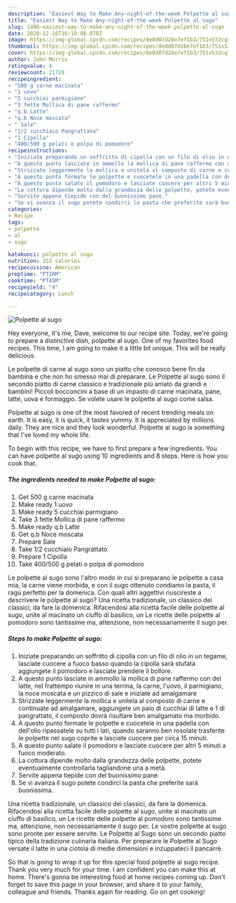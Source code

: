 ```yaml
---
description: "Easiest Way to Make Any-night-of-the-week Polpette al sugo"
title: "Easiest Way to Make Any-night-of-the-week Polpette al sugo"
slug: 1406-easiest-way-to-make-any-night-of-the-week-polpette-al-sugo
date: 2020-12-16T16:10:08.878Z
image: https://img-global.cpcdn.com/recipes/8e8d07d28e7ef1b3/751x532cq70/polpette-al-sugo-recipe-main-photo.jpg
thumbnail: https://img-global.cpcdn.com/recipes/8e8d07d28e7ef1b3/751x532cq70/polpette-al-sugo-recipe-main-photo.jpg
cover: https://img-global.cpcdn.com/recipes/8e8d07d28e7ef1b3/751x532cq70/polpette-al-sugo-recipe-main-photo.jpg
author: John Morris
ratingvalue: 4
reviewcount: 21728
recipeingredient:
- "500 g carne macinata"
- "1 uovo"
- "5 cucchiai parmigiano"
- "3 fette Mollica di pane raffermo"
- "q.b Latte"
- "q.b Noce moscata"
- " Sale"
- "1/2 cucchiaio Pangrattato"
- "1 Cipolla"
- "400/500 g pelati o polpa di pomodoro"
recipeinstructions:
- "Iniziate preparando un soffritto di cipolla con un filo di olio in un tegame, lasciate cuocere a fuoco basso quando la cipolla sarà stufata aggiungete il pomodoro e lasciate prendere il bollore."
- "A questo punto lasciate in ammollo la mollica di pane raffermo con del latte, nel frattempo riunire in una terrina, la carne, l&#39;uovo, il parmigiano, la noce moscata e un pizzico di sale e iniziate ad amalgamare"
- "Strizzate leggermente la mollica e unitela al composto di carne e continuate ad amalgamare, aggiungete un paio di cucchiai di latte e 1 di pangrattato, il composto dovrà risultare ben amalgamato ma morbido."
- "A questo punto formate le polpette e cuocetele in una padella con dell&#39;olio ripassatele su tutti i lati, quando saranno ben rosolate trasferite le polpette nel sugo coprite e lasciate cuocere per circa 15 minuti."
- "A questo punto salate il pomodoro e lasciate cuocere per altri 5 minuti a fuoco moderato."
- "La cottura dipende molto dalla grandezza delle polpette, potete eventualmente controllarla tagliandone una a metà."
- "Servite appena tiepide con del buonissimo pane."
- "Se vi avanza il sugo potete condirci la pasta che preferite sarà buonissima."
categories:
- Recipe
tags:
- polpette
- al
- sugo

katakunci: polpette al sugo 
nutrition: 153 calories
recipecuisine: American
preptime: "PT28M"
cooktime: "PT45M"
recipeyield: "4"
recipecategory: Lunch

---
```



![Polpette al sugo](https://img-global.cpcdn.com/recipes/8e8d07d28e7ef1b3/751x532cq70/polpette-al-sugo-recipe-main-photo.jpg)

Hey everyone, it's me, Dave, welcome to our recipe site. Today, we're going to prepare a distinctive dish, polpette al sugo. One of my favorites food recipes. This time, I am going to make it a little bit unique. This will be really delicious.

Le polpette di carne al sugo sono un piatto che conosco bene fin da bambina e che non ho smesso mai di preparare. Le Polpette al sugo sono il secondo piatto di carne classico e tradizionale più amato da grandi e bambini! Piccoli bocconcini a base di un impasto di carne macinata, pane, latte, uova e formaggio. Se volete usare le polpette al sugo come salsa.

Polpette al sugo is one of the most favored of recent trending meals on earth. It is easy, it is quick, it tastes yummy. It is appreciated by millions daily. They are nice and they look wonderful. Polpette al sugo is something that I've loved my whole life.


To begin with this recipe, we have to first prepare a few ingredients. You can have polpette al sugo using 10 ingredients and 8 steps. Here is how you cook that.

<!--inarticleads1-->

##### The ingredients needed to make Polpette al sugo:

1. Get 500 g carne macinata
1. Make ready 1 uovo
1. Make ready 5 cucchiai parmigiano
1. Take 3 fette Mollica di pane raffermo
1. Make ready q.b Latte
1. Get q.b Noce moscata
1. Prepare  Sale
1. Take 1/2 cucchiaio Pangrattato
1. Prepare 1 Cipolla
1. Take 400/500 g pelati o polpa di pomodoro


Le polpette al sugo sono l&#39;altro modo in cui si preparano le polpette a casa mia, la carne viene morbida, e con il sugo ottenuto condiamo la pasta, il ragù perfetto per la domenica. Con quali altri aggettivi riuscireste a descrivere le polpette al sugo? Una ricetta tradizionale, un classico dei classici, da fare la domenica. Rifacendosi alla ricetta facile delle polpette al sugo, unite al macinato un ciuffo di basilico, un Le ricette delle polpette al pomodoro sono tantissime ma, attenzione, non necessariamente il sugo per. 

<!--inarticleads2-->

##### Steps to make Polpette al sugo:

1. Iniziate preparando un soffritto di cipolla con un filo di olio in un tegame, lasciate cuocere a fuoco basso quando la cipolla sarà stufata aggiungete il pomodoro e lasciate prendere il bollore.
1. A questo punto lasciate in ammollo la mollica di pane raffermo con del latte, nel frattempo riunire in una terrina, la carne, l&#39;uovo, il parmigiano, la noce moscata e un pizzico di sale e iniziate ad amalgamare
1. Strizzate leggermente la mollica e unitela al composto di carne e continuate ad amalgamare, aggiungete un paio di cucchiai di latte e 1 di pangrattato, il composto dovrà risultare ben amalgamato ma morbido.
1. A questo punto formate le polpette e cuocetele in una padella con dell&#39;olio ripassatele su tutti i lati, quando saranno ben rosolate trasferite le polpette nel sugo coprite e lasciate cuocere per circa 15 minuti.
1. A questo punto salate il pomodoro e lasciate cuocere per altri 5 minuti a fuoco moderato.
1. La cottura dipende molto dalla grandezza delle polpette, potete eventualmente controllarla tagliandone una a metà.
1. Servite appena tiepide con del buonissimo pane.
1. Se vi avanza il sugo potete condirci la pasta che preferite sarà buonissima.


Una ricetta tradizionale, un classico dei classici, da fare la domenica. Rifacendosi alla ricetta facile delle polpette al sugo, unite al macinato un ciuffo di basilico, un Le ricette delle polpette al pomodoro sono tantissime ma, attenzione, non necessariamente il sugo per. Le vostre polpette al sugo sono pronte per essere servite. Le Polpette al Sugo sono un secondo piatto tipico della tradizione culinaria italiana. Per preparare le Polpette al Sugo versate il latte in una ciotola di medie dimensioni e inzuppateci il pancarrè. 

So that is going to wrap it up for this special food polpette al sugo recipe. Thank you very much for your time. I am confident you can make this at home. There's gonna be interesting food at home recipes coming up. Don't forget to save this page in your browser, and share it to your family, colleague and friends. Thanks again for reading. Go on get cooking!
